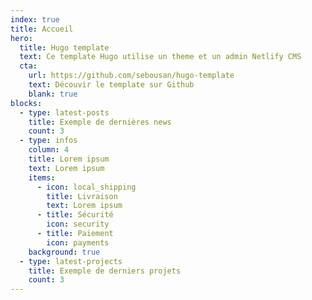 ```yaml
---
index: true
title: Accueil
hero:
  title: Hugo template
  text: Ce template Hugo utilise un theme et un admin Netlify CMS
  cta:
    url: https://github.com/sebousan/hugo-template
    text: Découvir le template sur Github
    blank: true
blocks:
  - type: latest-posts
    title: Exemple de dernières news
    count: 3
  - type: infos
    column: 4
    title: Lorem ipsum
    text: Lorem ipsum
    items:
      - icon: local_shipping
        title: Livraison
        text: Lorem ipsum
      - title: Sécurité
        icon: security
      - title: Paiement
        icon: payments
    background: true
  - type: latest-projects
    title: Exemple de derniers projets
    count: 3
---
```

